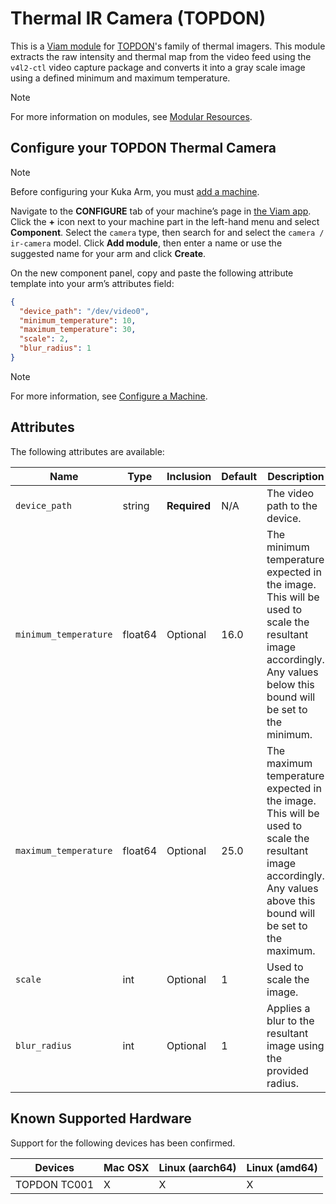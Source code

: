# Thermal IR Camera (TOPDON)

This is a [Viam module](https://docs.viam.com/manage/configuration/#modules) for [TOPDON](https://www.topdon.com/)'s family of thermal imagers. This module extracts the raw intensity and thermal map from the video feed using the `v4l2-ctl` video capture package and converts it into a gray scale image using a defined minimum and maximum temperature. 

> [!NOTE]
> For more information on modules, see [Modular Resources](https://docs.viam.com/registry/#modular-resources).

## Configure your TOPDON Thermal Camera

> [!NOTE]
> Before configuring your Kuka Arm, you must [add a machine](https://docs.viam.com/fleet/machines/#add-a-new-machine).

Navigate to the **CONFIGURE** tab of your machine’s page in [the Viam app](https://app.viam.com/). Click the **+** icon next to your machine part in the left-hand menu and select **Component**. Select the `camera` type, then search for and select the `camera / ir-camera` model. Click **Add module**, then enter a name or use the suggested name for your arm and click **Create**.

On the new component panel, copy and paste the following attribute template into your arm’s attributes field:

```json
{
  "device_path": "/dev/video0",
  "minimum_temperature": 10,
  "maximum_temperature": 30,
  "scale": 2,
  "blur_radius": 1
}
```

> [!NOTE]
> For more information, see [Configure a Machine](https://docs.viam.com/build/configure/).

## Attributes

The following attributes are available:

| Name | Type | Inclusion | Default | Description |
| ---- | ---- | --------- | ------- | ----------- |
| `device_path` | string | **Required** | N/A | The video path to the device.  |
| `minimum_temperature` | float64 | Optional | 16.0 | The minimum temperature expected in the image. This will be used to scale the resultant image accordingly. Any values below this bound will be set to the minimum. |
| `maximum_temperature` | float64 | Optional | 25.0 | The maximum temperature expected in the image. This will be used to scale the resultant image accordingly. Any values above this bound will be set to the maximum. |
| `scale` | int | Optional | 1 | Used to scale the image.  |
| `blur_radius` | int | Optional | 1 | Applies a blur to the resultant image using the provided radius. |

## Known Supported Hardware

Support for the following devices has been confirmed.

| Devices             | Mac OSX |  Linux (aarch64)  |  Linux (amd64)  |
|---------------------|---------|-------------------|-----------------|
| TOPDON TC001        |    X    |          X        |         X       |

